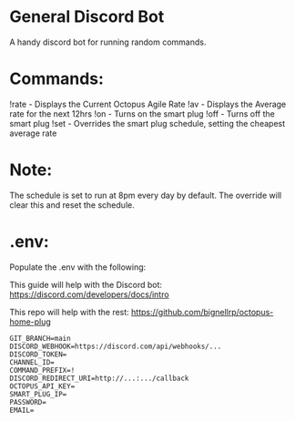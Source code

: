 # General Discord Bot

A handy discord bot for running random commands.

# Commands:
!rate - Displays the Current Octopus Agile Rate
!av - Displays the Average rate for the next 12hrs
!on - Turns on the smart plug
!off - Turns off the smart plug
!set - Overrides the smart plug schedule, setting the cheapest average rate

# Note:
The schedule is set to run at 8pm every day by default.
The override will clear this and reset the schedule.

# .env:
Populate the .env with the following:

This guide will help with the Discord bot: https://discord.com/developers/docs/intro

This repo will help with the rest: https://github.com/bignellrp/octopus-home-plug

```
GIT_BRANCH=main
DISCORD_WEBHOOK=https://discord.com/api/webhooks/...
DISCORD_TOKEN=
CHANNEL_ID=
COMMAND_PREFIX=!
DISCORD_REDIRECT_URI=http://...:.../callback
OCTOPUS_API_KEY=
SMART_PLUG_IP=
PASSWORD=
EMAIL=
```